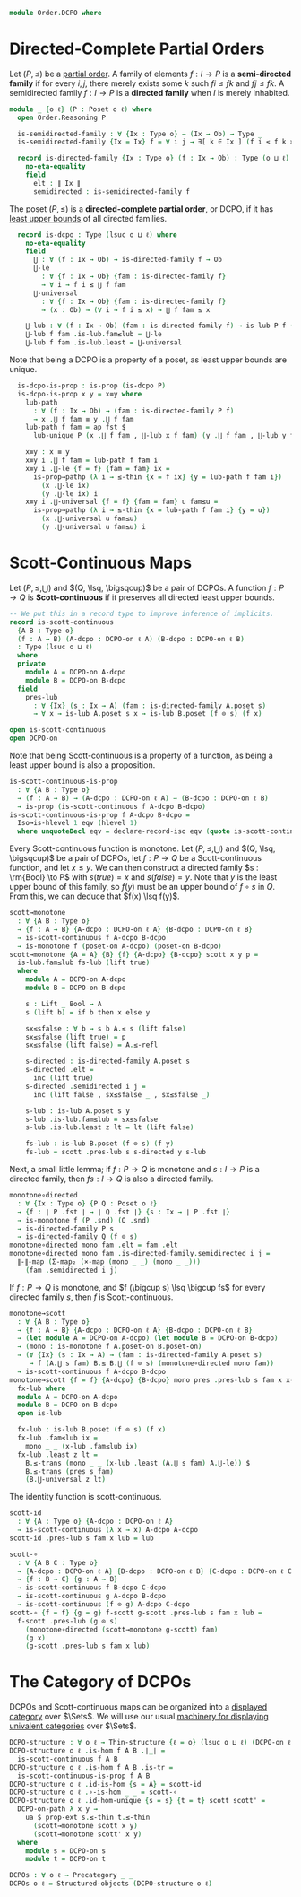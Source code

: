 <!--
```agda
-- Required to get pathp in DCPO-on to go through.
{-# OPTIONS --lossy-unification #-}
open import Data.Bool

open import Cat.Displayed.Univalence.Thin
open import Cat.Prelude

open import Order.Base
open import Order.Diagram.Lub
open import Order.Instances.Props

import Order.Reasoning
```
-->

```agda
module Order.DCPO where
```

<!--
```agda
private variable
  o ℓ ℓ' : Level
  Ix A B : Type o
```
-->

# Directed-Complete Partial Orders

Let $(P, \le)$ be a [partial order]. A family of elements $f : I \to P$ is
a **semi-directed family** if for every $i, j$, there merely exists
some $k$ such $f i \le f k$ and $f j \le f k$. A semidirected family
$f : I \to P$ is a **directed family** when $I$ is merely inhabited.

[partial order]: Order.Base.html

```agda
module _ {o ℓ} (P : Poset o ℓ) where
  open Order.Reasoning P

  is-semidirected-family : ∀ {Ix : Type o} → (Ix → Ob) → Type _
  is-semidirected-family {Ix = Ix} f = ∀ i j → ∃[ k ∈ Ix ] (f i ≤ f k × f j ≤ f k)

  record is-directed-family {Ix : Type o} (f : Ix → Ob) : Type (o ⊔ ℓ) where
    no-eta-equality
    field
      elt : ∥ Ix ∥
      semidirected : is-semidirected-family f

```

The poset $(P, \le)$ is a **directed-complete partial order**, or DCPO,
if it has [least upper bounds] of all directed families.

[least upper bounds]: Order.Diagram.Lub.html

```agda
  record is-dcpo : Type (lsuc o ⊔ ℓ) where
    no-eta-equality
    field
      ⋃ : ∀ (f : Ix → Ob) → is-directed-family f → Ob
      ⋃-le
        : ∀ {f : Ix → Ob} {fam : is-directed-family f}
        → ∀ i → f i ≤ ⋃ f fam
      ⋃-universal
        : ∀ {f : Ix → Ob} {fam : is-directed-family f}
        → (x : Ob) → (∀ i → f i ≤ x) → ⋃ f fam ≤ x

    ⋃-lub : ∀ (f : Ix → Ob) (fam : is-directed-family f) → is-lub P f (⋃ f fam)
    ⋃-lub f fam .is-lub.fam≤lub = ⋃-le 
    ⋃-lub f fam .is-lub.least = ⋃-universal
```

Note that being a DCPO is a property of a poset, as least upper bounds
are unique.

<!--
```agda
module _ {o ℓ} {P : Poset o ℓ} where
  open Order.Reasoning P
  open is-dcpo
```
-->

```agda
  is-dcpo-is-prop : is-prop (is-dcpo P)
  is-dcpo-is-prop x y = x≡y where
    lub-path
      : ∀ (f : Ix → Ob) → (fam : is-directed-family P f)
      → x .⋃ f fam ≡ y .⋃ f fam
    lub-path f fam = ap fst $
      lub-unique P (x .⋃ f fam , ⋃-lub x f fam) (y .⋃ f fam , ⋃-lub y f fam)

    x≡y : x ≡ y
    x≡y i .⋃ f fam = lub-path f fam i
    x≡y i .⋃-le {f = f} {fam = fam} ix =
      is-prop→pathp (λ i → ≤-thin {x = f ix} {y = lub-path f fam i})
        (x .⋃-le ix)
        (y .⋃-le ix) i
    x≡y i .⋃-universal {f = f} {fam = fam} u fam≤u =
      is-prop→pathp (λ i → ≤-thin {x = lub-path f fam i} {y = u})
        (x .⋃-universal u fam≤u)
        (y .⋃-universal u fam≤u) i
```

<!--
```agda
record DCPO-on {o} (ℓ : Level) (A : Type o) : Type (lsuc (o ⊔ ℓ)) where
  no-eta-equality
  field
    poset-on : Poset-on ℓ A
  open Poset-on poset-on public

  poset : Poset o ℓ
  poset = el A has-is-set , poset-on

  field
    has-dcpo : is-dcpo (el A has-is-set , poset-on)
  open is-dcpo has-dcpo public

DCPO : (o ℓ : Level) → Type (lsuc o ⊔ lsuc ℓ)
DCPO o ℓ = Σ[ A ∈ Type o ] DCPO-on ℓ A

DCPO-on-pathp
  : ∀ {A B : Type o}
  → {A-dcpo : DCPO-on ℓ A} {B-dcpo : DCPO-on ℓ B}
  → (p : A ≡ B)
  → PathP (λ i → p i → p i → Type ℓ) (DCPO-on._≤_ A-dcpo) (DCPO-on._≤_ B-dcpo)
  → PathP (λ i → DCPO-on ℓ (p i)) A-dcpo B-dcpo
DCPO-on-pathp {o = o} {ℓ = ℓ} {A-dcpo = A-dcpo} {B-dcpo} p q = dcpo-path where
  module A = DCPO-on A-dcpo
  module B = DCPO-on B-dcpo

  abstract
    on-path : PathP (λ i → Poset-on ℓ (p i)) A.poset-on B.poset-on
    on-path = Poset-on-pathp p q

  poset-line : I → Poset o ℓ
  poset-line i = el (p i) (Poset-on.has-is-set (on-path i)) , on-path i

  dcpo-path : PathP (λ i → DCPO-on ℓ (p i)) A-dcpo B-dcpo
  dcpo-path i .DCPO-on.poset-on = on-path i
  dcpo-path i .DCPO-on.has-dcpo =
    is-prop→pathp
      (λ i → is-dcpo-is-prop {P = poset-line i})
      A.has-dcpo B.has-dcpo i

DCPO-on-path
  : ∀ {A : Type o}
  → {P Q : DCPO-on ℓ A}
  → (∀ x y → DCPO-on._≤_ P x y ≡ DCPO-on._≤_ Q x y)
  → P ≡ Q
DCPO-on-path p = DCPO-on-pathp refl (funext λ x → funext λ y → p x y)

open is-directed-family
```
-->

# Scott-Continuous Maps

Let $(P, \le, \bigcup)$ and $(Q, \lsq, \bigsqcup)$ be a pair of DCPOs.
A function $f : P \to Q$ is **Scott-continuous** if it preserves all
directed least upper bounds.

```agda
-- We put this in a record type to improve inference of implicits.
record is-scott-continuous
  {A B : Type o}
  (f : A → B) (A-dcpo : DCPO-on ℓ A) (B-dcpo : DCPO-on ℓ B)
  : Type (lsuc o ⊔ ℓ)
  where
  private
    module A = DCPO-on A-dcpo
    module B = DCPO-on B-dcpo
  field
    pres-lub
      : ∀ {Ix} (s : Ix → A) (fam : is-directed-family A.poset s)
      → ∀ x → is-lub A.poset s x → is-lub B.poset (f ⊙ s) (f x)

open is-scott-continuous
open DCPO-on
```

Note that being Scott-continuous is a property of a function, as being
a least upper bound is also a proposition.

```agda
is-scott-continuous-is-prop
  : ∀ {A B : Type o}
  → (f : A → B) → (A-dcpo : DCPO-on ℓ A) → (B-dcpo : DCPO-on ℓ B)
  → is-prop (is-scott-continuous f A-dcpo B-dcpo)
is-scott-continuous-is-prop f A-dcpo B-dcpo =
  Iso→is-hlevel 1 eqv (hlevel 1)
  where unquoteDecl eqv = declare-record-iso eqv (quote is-scott-continuous) 
```

Every Scott-continuous function is monotone. Let $(P, \le, \bigcup)$ and
$(Q, \lsq, \bigsqcup)$ be a pair of DCPOs, let $f : P \to Q$ be a
Scott-continuous function, and let $x \le y$. We can then construct
a directed family $s : \rm{Bool} \to P$ with $s(true) = x$ and
$s(false) = y$. Note that $y$ is the least upper bound of this family,
so $f(y)$ must be an upper bound of $f \circ s$ in $Q$. From this,
we can deduce that $f(x) \lsq f(y)$.

```agda
scott→monotone
  : ∀ {A B : Type o}
  → {f : A → B} {A-dcpo : DCPO-on ℓ A} {B-dcpo : DCPO-on ℓ B}
  → is-scott-continuous f A-dcpo B-dcpo
  → is-monotone f (poset-on A-dcpo) (poset-on B-dcpo)
scott→monotone {A = A} {B} {f} {A-dcpo} {B-dcpo} scott x y p =
  is-lub.fam≤lub fs-lub (lift true)
  where
    module A = DCPO-on A-dcpo
    module B = DCPO-on B-dcpo

    s : Lift _ Bool → A
    s (lift b) = if b then x else y

    sx≤sfalse : ∀ b → s b A.≤ s (lift false)
    sx≤sfalse (lift true) = p
    sx≤sfalse (lift false) = A.≤-refl

    s-directed : is-directed-family A.poset s
    s-directed .elt =
      inc (lift true)
    s-directed .semidirected i j =
      inc (lift false , sx≤sfalse _ , sx≤sfalse _)

    s-lub : is-lub A.poset s y
    s-lub .is-lub.fam≤lub = sx≤sfalse
    s-lub .is-lub.least z lt = lt (lift false)

    fs-lub : is-lub B.poset (f ⊙ s) (f y)
    fs-lub = scott .pres-lub s s-directed y s-lub
```

Next, a small little lemma; if $f : P \to Q$ is monotone and $s : I \to P$
is a directed family, then $fs : I \to Q$ is also a directed family.

```agda
monotone∘directed
  : ∀ {Ix : Type o} {P Q : Poset o ℓ}
  → {f : ∣ P .fst ∣ → ∣ Q .fst ∣} {s : Ix → ∣ P .fst ∣}
  → is-monotone f (P .snd) (Q .snd)
  → is-directed-family P s
  → is-directed-family Q (f ⊙ s)
monotone∘directed mono fam .elt = fam .elt
monotone∘directed mono fam .is-directed-family.semidirected i j =
  ∥-∥-map (Σ-map₂ (×-map (mono _ _) (mono _ _)))
    (fam .semidirected i j)
```

If $f : P \to Q$ is monotone, and $f (\bigcup s) \lsq \bigcup fs$ for
every directed family $s$, then $f$ is Scott-continuous.

```agda
monotone→scott
  : ∀ {A B : Type o}
  → {f : A → B} {A-dcpo : DCPO-on ℓ A} {B-dcpo : DCPO-on ℓ B}
  → (let module A = DCPO-on A-dcpo) (let module B = DCPO-on B-dcpo)
  → (mono : is-monotone f A.poset-on B.poset-on)
  → (∀ {Ix} (s : Ix → A) → (fam : is-directed-family A.poset s)
     → f (A.⋃ s fam) B.≤ B.⋃ (f ⊙ s) (monotone∘directed mono fam))
  → is-scott-continuous f A-dcpo B-dcpo
monotone→scott {f = f} {A-dcpo} {B-dcpo} mono pres .pres-lub s fam x x-lub =
  fx-lub where
  module A = DCPO-on A-dcpo
  module B = DCPO-on B-dcpo
  open is-lub

  fx-lub : is-lub B.poset (f ⊙ s) (f x)
  fx-lub .fam≤lub ix =
    mono _ _ (x-lub .fam≤lub ix)
  fx-lub .least z lt =
    B.≤-trans (mono _ _ (x-lub .least (A.⋃ s fam) A.⋃-le)) $
    B.≤-trans (pres s fam)
    (B.⋃-universal z lt)
```

The identity function is scott-continuous.

```agda
scott-id
  : ∀ {A : Type o} {A-dcpo : DCPO-on ℓ A}
  → is-scott-continuous (λ x → x) A-dcpo A-dcpo
scott-id .pres-lub s fam x lub = lub
```

```agda
scott-∘
  : ∀ {A B C : Type o}
  → {A-dcpo : DCPO-on ℓ A} {B-dcpo : DCPO-on ℓ B} {C-dcpo : DCPO-on ℓ C}
  → {f : B → C} {g : A → B}
  → is-scott-continuous f B-dcpo C-dcpo
  → is-scott-continuous g A-dcpo B-dcpo
  → is-scott-continuous (f ⊙ g) A-dcpo C-dcpo
scott-∘ {f = f} {g = g} f-scott g-scott .pres-lub s fam x lub =
  f-scott .pres-lub (g ⊙ s)
    (monotone∘directed (scott→monotone g-scott) fam)
    (g x)
    (g-scott .pres-lub s fam x lub)
```



# The Category of DCPOs

DCPOs and Scott-continuous maps can be organized into a [displayed category]
over $\Sets$. We will use our usual [machinery for displaying]
[univalent categories] over $\Sets$.

[displayed category]: Cat.Displayed.Base.html
[machinery for displaying]: Cat.Displayed.Univalence.Thin.html
[univalent categories]: Cat.Univalent.html

```agda
DCPO-structure : ∀ o ℓ → Thin-structure {ℓ = o} (lsuc o ⊔ ℓ) (DCPO-on ℓ)
DCPO-structure o ℓ .is-hom f A B .∣_∣ =
  is-scott-continuous f A B
DCPO-structure o ℓ .is-hom f A B .is-tr =
  is-scott-continuous-is-prop f A B 
DCPO-structure o ℓ .id-is-hom {s = A} = scott-id
DCPO-structure o ℓ .∘-is-hom _ _ = scott-∘
DCPO-structure o ℓ .id-hom-unique {s = s} {t = t} scott scott' =
  DCPO-on-path λ x y →
    ua $ prop-ext s.≤-thin t.≤-thin
      (scott→monotone scott x y)
      (scott→monotone scott' x y)
  where
    module s = DCPO-on s
    module t = DCPO-on t

DCPOs : ∀ o ℓ → Precategory _ _
DCPOs o ℓ = Structured-objects (DCPO-structure o ℓ)
```

